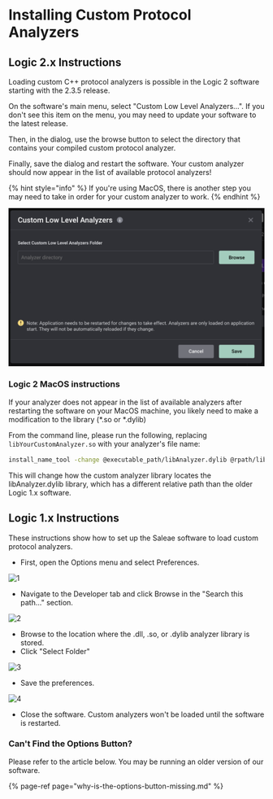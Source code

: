 # Installing Custom Protocol Analyzers

## Logic 2.x Instructions

Loading custom C++ protocol analyzers is possible in the Logic 2 software starting with the 2.3.5 release.

On the software's main menu, select "Custom Low Level Analyzers...". If you don't see this item on the menu, you may need to update your software to the latest release.

Then, in the dialog, use the browse button to select the directory that contains your compiled custom protocol analyzer.

Finally, save the dialog and restart the software. Your custom analyzer should now appear in the list of available protocol analyzers!

{% hint style="info" %}
If you're using MacOS, there is another step you may need to take in order for your custom analyzer to work.
{% endhint %}

![](../../.gitbook/assets/image%20%283%29.png)

### Logic 2 MacOS instructions

If your analyzer does not appear in the list of available analyzers after restarting the software on your MacOS machine, you likely need to make a modification to the library \(\*.so or \*.dylib\)

From the command line, please run the following, replacing `libYourCustomAnalyzer.so` with your analyzer's file name:

```bash
install_name_tool -change @executable_path/libAnalyzer.dylib @rpath/libAnalyzer.dylib libYourCustomAnalyzer.so
```

This will change how the custom analyzer library locates the libAnalyzer.dylib library, which has a different relative path than the older Logic 1.x software. 

## Logic 1.x Instructions

These instructions show how to set up the Saleae software to load custom protocol analyzers.

* First, open the Options menu and select Preferences.

![1](https://trello-attachments.s3.amazonaws.com/56b9168f35c40cedbd1e38a7/838x457/617887de18a554e93249e8b8e2983105/1_-_preferences_from_menu.png)

* Navigate to the Developer tab and click Browse in the "Search this path..." section.

![2](https://trello-attachments.s3.amazonaws.com/56b9168f35c40cedbd1e38a7/460x542/241f7ca3e0169491683374cc47bf5243/2_-_browse_for_folder..png)

* Browse to the location where the .dll, .so, or .dylib analyzer library is stored. 
* Click "Select Folder"

![3](https://trello-attachments.s3.amazonaws.com/56b9168f35c40cedbd1e38a7/638x445/d24f746a296eea6019894d033f6bdefa/3_-_debug_folder.png)

* Save the preferences.

![4](https://trello-attachments.s3.amazonaws.com/56b9168f35c40cedbd1e38a7/460x542/57025defb24fb8ce45f41bb9bea7981c/4_-_save.png)

* Close the software. Custom analyzers won't be loaded until the software is restarted.

### Can't Find the Options Button?

Please refer to the article below. You may be running an older version of our software.

{% page-ref page="why-is-the-options-button-missing.md" %}



